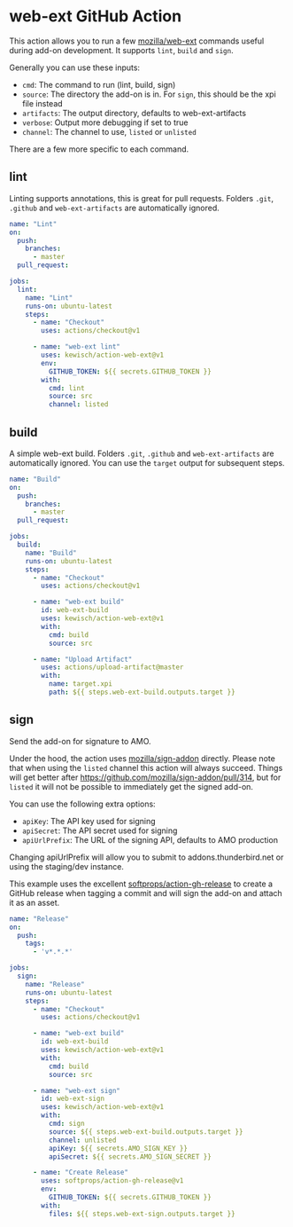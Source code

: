 web-ext GitHub Action
=====================

This action allows you to run a few [mozilla/web-ext](https://github.com/mozilla/web-ext) commands
useful during add-on development. It supports `lint`, `build` and `sign`.

Generally you can use these inputs:

* `cmd`: The command to run (lint, build, sign)
* `source`: The directory the add-on is in. For `sign`, this should be the xpi file instead
* `artifacts`: The output directory, defaults to web-ext-artifacts
* `verbose`: Output more debugging if set to true
* `channel`: The channel to use, `listed` or `unlisted`

There are a few more specific to each command.

lint
----

Linting supports annotations, this is great for pull requests. Folders `.git`, `.github` and
`web-ext-artifacts` are automatically ignored.

```yaml
name: "Lint"
on:
  push:
    branches:
      - master
  pull_request:

jobs:
  lint:
    name: "Lint"
    runs-on: ubuntu-latest
    steps:
      - name: "Checkout"
        uses: actions/checkout@v1

      - name: "web-ext lint"
        uses: kewisch/action-web-ext@v1
        env:
          GITHUB_TOKEN: ${{ secrets.GITHUB_TOKEN }}
        with:
          cmd: lint
          source: src
          channel: listed
```

build
-----

A simple web-ext build. Folders `.git`, `.github` and `web-ext-artifacts` are automatically ignored. You can use the `target` output for subsequent steps.

```yaml
name: "Build"
on:
  push:
    branches:
      - master
  pull_request:

jobs:
  build:
    name: "Build"
    runs-on: ubuntu-latest
    steps:
      - name: "Checkout"
        uses: actions/checkout@v1

      - name: "web-ext build"
        id: web-ext-build
        uses: kewisch/action-web-ext@v1
        with:
          cmd: build
          source: src

      - name: "Upload Artifact"
        uses: actions/upload-artifact@master
        with:
          name: target.xpi
          path: ${{ steps.web-ext-build.outputs.target }}
```

sign
----

Send the add-on for signature to AMO.

Under the hood, the action uses [mozilla/sign-addon](https://github.com/mozilla/sign-addon)
directly. Please note that when using the `listed` channel this action will always succeed. Things
will get better after https://github.com/mozilla/sign-addon/pull/314, but for `listed` it will not be
possible to immediately get the signed add-on.

You can use the following extra options:
* `apiKey`: The API key used for signing
* `apiSecret`: The API secret used for signing
* `apiUrlPrefix`: The URL of the signing API, defaults to AMO production

Changing apiUrlPrefix will allow you to submit to addons.thunderbird.net or using the staging/dev instance.

This example uses the excellent
[softprops/action-gh-release](https://github.com/softprops/action-gh-release) to create a GitHub
release when tagging a commit and will sign the add-on and attach it as an asset.

```yaml
name: "Release"
on:
  push:
    tags:
      - 'v*.*.*'

jobs:
  sign:
    name: "Release"
    runs-on: ubuntu-latest
    steps:
      - name: "Checkout"
        uses: actions/checkout@v1

      - name: "web-ext build"
        id: web-ext-build
        uses: kewisch/action-web-ext@v1
        with:
          cmd: build
          source: src

      - name: "web-ext sign"
        id: web-ext-sign
        uses: kewisch/action-web-ext@v1
        with:
          cmd: sign
          source: ${{ steps.web-ext-build.outputs.target }}
          channel: unlisted
          apiKey: ${{ secrets.AMO_SIGN_KEY }}
          apiSecret: ${{ secrets.AMO_SIGN_SECRET }}

      - name: "Create Release"
        uses: softprops/action-gh-release@v1
        env:
          GITHUB_TOKEN: ${{ secrets.GITHUB_TOKEN }}
        with:
          files: ${{ steps.web-ext-sign.outputs.target }}
```
